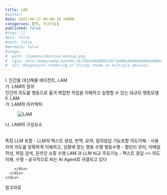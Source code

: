 ```yaml
---
title: LAM
#author: 
date: 2023-09-27 00:00:10 +0800
categories: [PE, 인공지능]
published: false
#tags: []
#pin: false
#math: false
#mermaid: false
#image:
#  path: /commons/devices-mockup.png
#  lqip: data:image/webp;base64,UklGRpoAAABXRUJQVlA4WAoAAAAQAAAADwAABwAAQUxQSDIAAAARL0AmbZurmr57yyIiqE8oiG0bejIYEQTgqiDA9vqnsUSI6H+oAERp2HZ65qP/VIAWAFZQOCBCAAAA8AEAnQEqEAAIAAVAfCWkAALp8sF8rgRgAP7o9FDvMCkMde9PK7euH5M1m6VWoDXf2FkP3BqV0ZYbO6NA/VFIAAAA
#  alt: Responsive rendering of Chirpy theme on multiple devices.
---
```


<div class="post-wrap">
  <div class="para">
    <div class="para-title">
      I. 인간을 대신해줄 에이전트, LAM
    </div>
    <div class="para-cntnt">
      <div class="para">
        <div class="para-title">
          가. LAM의 정의
        </div>
        <div class="para-cntnt">
            인간의 의도를 행동으로 옮겨 복잡한 작업을 이해하고 실행할 수 있는 대규모 행동모델
        </div>
      </div>
    </div>
  </div>
  
  <div class="para">
    <div class="para-title">
      II. LAM
    </div>
    <div class="para-cntnt">
      <div class="para">
        <div class="para-title">
          가. LAM의 아키텍처
        </div>
        <div class="para-cntnt">
          <figure class="post-figure">
            <img src="/assets/img/posts/LAM.png" alt="LAM">
<!--            <figcaption>Source: Unveiling the Metaverse: Exploring Emerging Trends, Multifaceted Perspectives, and Future Challenges</figcaption>-->
          </figure>
        </div>
      </div>
      <div class="para">
        <div class="para-title">
          나. LAM의 구성요소
        </div>
        <div class="para-cntnt">
          <table class="post-table">
          </table>
          특징
  LLM 포함 - LLM의 텍스트 생성, 번역, 요약, 질의응답 기능포함
  의도이해 - 사용자의 의도를 정확하게 이해하고, 상황에 맞는 행동 수행
  행동수행 - 캘린더 관리, 이메일 작성, 파일 검색, 온라인 쇼핑 수행
LAM 과 LLM 비교
  주요기능 - 텍스트 응답 &lt;&gt; 의도이해, 수행
- 궁극적으로 AI는 AI Agent로 귀결되고 있다

        </div>
      </div>
    </div>
  </div>

  <div class="refr-wrap">
    <div class="refr-title">
        참고자료
    </div>
    <ol class="refr-list">
    <!--    <li>(나현식, 최대선) <a target="_blank" href="https://scienceon.kisti.re.kr/commons/util/originalView.do?cn=JAKO202225948430499&oCn=JAKO202225948430499&dbt=JAKO&journal=NJOU00291864">메타버스 보안 위협 요소 및 대응 방안 검토</a></li>-->
    <!--    <li>(M. Uddin, S. Manickam, H. Ullah, M. Obaidat and A. Dandoush) <a target="_blank" href="https://ieeexplore.ieee.org/abstract/document/10138386">Unveiling the Metaverse: Exploring Emerging Trends, Multifaceted Perspectives, and Future Challenges</a></li>-->
    </ol>
  </div>
</div>
